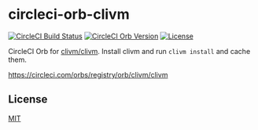 # circleci-orb-clivm

[![CircleCI Build Status](https://circleci.com/gh/clivm/circleci-orb-clivm.svg?style=shield "CircleCI Build Status")](https://circleci.com/gh/clivm/circleci-orb-clivm)
[![CircleCI Orb Version](https://badges.circleci.com/orbs/clivm/clivm.svg)](https://circleci.com/orbs/registry/orb/clivm/clivm)
[![License](http://img.shields.io/badge/license-mit-blue.svg?style=flat-square)](https://raw.githubusercontent.com/clivm/circleci-orb-clivm/main/LICENSE)

CircleCI Orb for [clivm/clivm](https://github.com/clivm/clivm).
Install clivm and run `clivm install` and cache them.

https://circleci.com/orbs/registry/orb/clivm/clivm

## License

[MIT](LICENSE)
